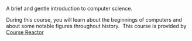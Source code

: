 A brief and gentle introduction to computer science.

During this course, you will learn about the beginnings of computers and about some notable figures throughout history.
​​
This course is provided by [Course Reactor](https://www.coursereactor.org)

